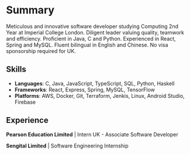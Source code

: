 # Summary

Meticulous and innovative software developer studying Computing 2nd Year at Imperial College London. Diligent leader valuing quality, teamwork and efficiency. Proficient in Java, C and Python. Experienced in React, Spring and MySQL. Fluent bilingual in English and Chinese. No visa sponsorship required for UK.

## Skills

- **Languages**: C, Java, JavaScript, TypeScript, SQL, Python, Haskell
- **Frameworks**: React, Express, Spring, MySQL, TensorFlow
- **Platforms**: AWS, Docker, Git, Terraform, Jenkis, Linux, Android Studio, Firebase

## Experience

**Pearson Education Limited** | Intern UK - Associate Software Developer

**Sengital Limited** | Software Engineering Internship
